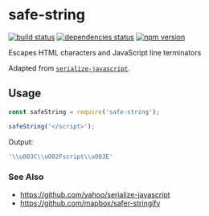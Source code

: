 # safe-string

[![build status][build-badge]][build-href]
[![dependencies status][deps-badge]][deps-href]
[![npm version][npm-badge]][npm-href]

Escapes HTML characters and JavaScript line terminators

Adapted from [`serialize-javascript`](https://github.com/yahoo/serialize-javascript).

## Usage

```js
const safeString = require('safe-string');

safeString('</script>');
```
Output:
```js
'\\u003C\\u002Fscript\\u003E'
```

### See Also
* https://github.com/yahoo/serialize-javascript
* https://github.com/mapbox/safer-stringify

[build-badge]: https://travis-ci.org/rtsao/safe-string.svg?branch=master
[build-href]: https://travis-ci.org/rtsao/safe-string
[deps-badge]: https://david-dm.org/rtsao/safe-string.svg
[deps-href]: https://david-dm.org/rtsao/safe-string
[npm-badge]: https://badge.fury.io/js/safe-string.svg
[npm-href]: https://www.npmjs.com/package/safe-string
